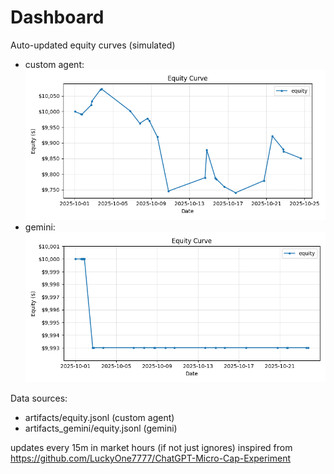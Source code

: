 # Dashboard

Auto-updated equity curves (simulated)

- custom agent: ![Equity Curve](artifacts/equity.png?v=7699b1c)
- gemini: ![Equity Curve (Gemini)](artifacts_gemini/equity.png?v=7699b1c)

Data sources:
- artifacts/equity.jsonl (custom agent)
- artifacts_gemini/equity.jsonl (gemini)

updates every 15m in market hours (if not just ignores)
inspired from https://github.com/LuckyOne7777/ChatGPT-Micro-Cap-Experiment